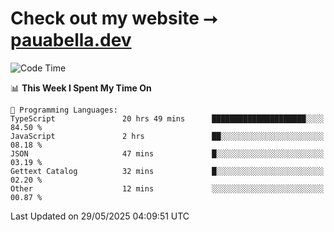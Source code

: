 # Check out my website ⭢ [pauabella.dev](https://pauabella.dev)

<!--START_SECTION:waka-->
![Code Time](http://img.shields.io/badge/Code%20Time-4%2C480%20hrs%2043%20mins-blue)

📊 **This Week I Spent My Time On** 

```text
💬 Programming Languages: 
TypeScript               20 hrs 49 mins      █████████████████████░░░░   84.50 % 
JavaScript               2 hrs               ██░░░░░░░░░░░░░░░░░░░░░░░   08.18 % 
JSON                     47 mins             █░░░░░░░░░░░░░░░░░░░░░░░░   03.19 % 
Gettext Catalog          32 mins             █░░░░░░░░░░░░░░░░░░░░░░░░   02.20 % 
Other                    12 mins             ░░░░░░░░░░░░░░░░░░░░░░░░░   00.87 % 
```


 Last Updated on 29/05/2025 04:09:51 UTC
<!--END_SECTION:waka-->
